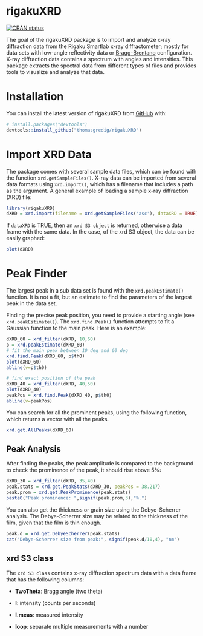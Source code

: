 # rigakuXRD

<!-- badges: start -->

[![CRAN status](https://www.r-pkg.org/badges/version/rigakuXRD)](https://CRAN.R-project.org/package=rigakuXRD)

<!-- badges: end -->

The goal of the rigakuXRD package is to import and analyze x-ray diffraction data from the Rigaku Smartlab x-ray diffractometer; mostly for data sets with low-angle reflectivity data or [Bragg-Brentano](https://en.wikipedia.org/wiki/Powder_diffraction) configuration. X-ray diffraction data contains a spectrum with angles and intensities. This package extracts the spectral data from different types of files and provides tools to visualize and analyze that data.

# Installation

You can install the latest version of rigakuXRD from [GitHub](https://github.com/thomasgredig/rigakuXRD) with:

``` r
# install.packages("devtools")
devtools::install_github("thomasgredig/rigakuXRD")
```

# Import XRD Data

The package comes with several sample data files, which can be found with the function `xrd.getSampleFiles()`. X-ray data can be imported from several data formats using `xrd.import()`, which has a filename that includes a path as the argument. A general example of loading a sample x-ray diffraction (XRD) file:

``` r
library(rigakuXRD)
dXRD = xrd.import(filename = xrd.getSampleFiles('asc'), dataXRD = TRUE)
```

If `dataXRD` is TRUE, then an `xrd S3 object` is returned, otherwise a data frame with the same data. In the case, of the xrd S3 object, the data can be easily graphed:

``` r
plot(dXRD)
```

# Peak Finder

The largest peak in a sub data set is found with the `xrd.peakEstimate()` function. It is not a fit, but an estimate to find the parameters of the largest peak in the data set.

Finding the precise peak position, you need to provide a starting angle (see `xrd.peakEstimate()`). The `xrd.find.Peak()` function attempts to fit a Gaussian function to the main peak. Here is an example:

``` r
dXRD_60 = xrd_filter(dXRD, 10,60)
p = xrd.peakEstimate(dXRD_60)
# fit the main peak between 10 deg and 60 deg
xrd.find.Peak(dXRD_60, p$th0)
plot(dXRD_60)
abline(v=p$th0)

# find exact position of the peak
dXRD_40 = xrd_filter(dXRD, 40,50)
plot(dXRD_40)
peakPos = xrd.find.Peak(dXRD_40, p$th0)
abline(v=peakPos)
```

You can search for all the prominent peaks, using the following function, which returns a vector with all the peaks.

``` r
xrd.get.AllPeaks(dXRD_60)
```

## Peak Analysis

After finding the peaks, the peak amplitude is compared to the background to check the prominence of the peak, it should rise above 5%:

``` r
dXRD_30 = xrd_filter(dXRD, 35,40)
peak.stats = xrd.get.PeakStats(dXRD_30, peakPos = 38.217)
peak.prom = xrd.get.PeakProminence(peak.stats)
paste0("Peak prominence: ",signif(peak.prom,3),"%.")
```

You can also get the thickness or grain size using the Debye-Scherrer analysis. The Debye-Scherrer size may be related to the thickness of the film, given that the film is thin enough.

``` r
peak.d = xrd.get.DebyeScherrer(peak.stats)
cat("Debye-Scherrer size from peak:", signif(peak.d/10,4), "nm")
```

## xrd S3 class

The `xrd S3 class` contains x-ray diffraction spectrum data with a data frame that has the following columns:

-   **TwoTheta**: Bragg angle (two theta)

-   **I**: intensity (counts per seconds)

-   **I.meas**: measured intensity

-   **loop**: separate multiple measurements with a number
